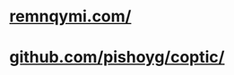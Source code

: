 # [remnqymi.com/](https://remnqymi.com/)
# [github.com/pishoyg/coptic/](https://github.com/pishoyg/coptic/)
